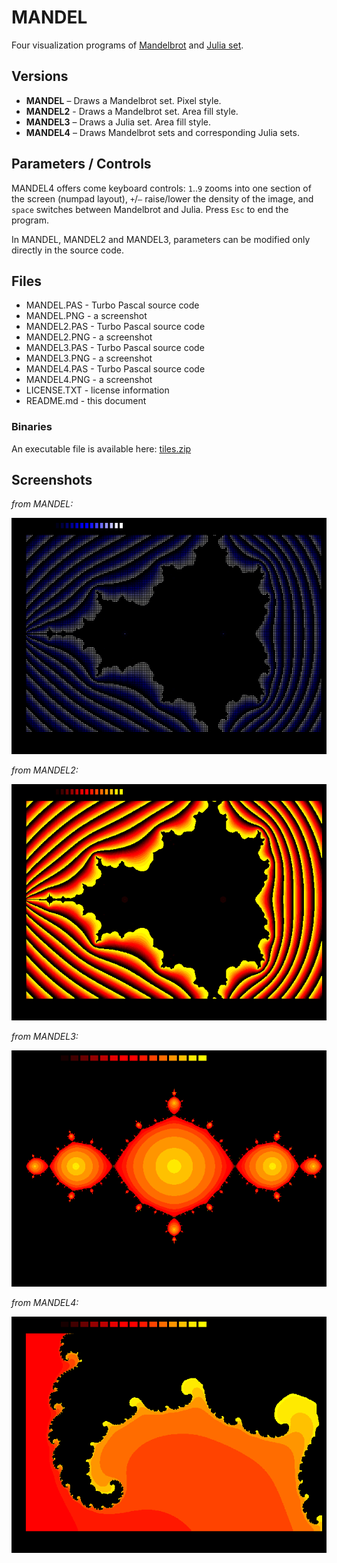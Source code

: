 # MANDEL

Four visualization programs of [Mandelbrot](https://en.wikipedia.org/wiki/Mandelbrot_set) and [Julia set](https://en.wikipedia.org/wiki/Julia_set).

## Versions

* **MANDEL** – Draws a Mandelbrot set. Pixel style.
* **MANDEL2** - Draws a Mandelbrot set. Area fill style.
* **MANDEL3** – Draws a Julia set. Area fill style.
* **MANDEL4** – Draws Mandelbrot sets and corresponding Julia sets.

## Parameters / Controls

MANDEL4 offers come keyboard controls: `1`..`9` zooms into one section of the screen (numpad layout), `+`/`–` raise/lower the density of the image, and `space` switches between Mandelbrot and Julia. Press `Esc` to end the program.

In MANDEL, MANDEL2 and MANDEL3, parameters can be modified only directly in the source code.

## Files

* MANDEL.PAS - Turbo Pascal source code
* MANDEL.PNG - a screenshot
* MANDEL2.PAS - Turbo Pascal source code
* MANDEL2.PNG - a screenshot
* MANDEL3.PAS - Turbo Pascal source code
* MANDEL3.PNG - a screenshot
* MANDEL4.PAS - Turbo Pascal source code
* MANDEL4.PNG - a screenshot
* LICENSE.TXT - license information
* README.md - this document

### Binaries

An executable file is available here: [tiles.zip](http://turbo.elitepiraten.de/tiles.zip)

## Screenshots

_from MANDEL:_

![a screenshot from MANDEL.PAS](MANDEL.PNG)

_from MANDEL2:_

![a screenshot from MANDEL2.PAS](MANDEL2.PNG)

_from MANDEL3:_

![a screenshot from MANDEL3.PAS](MANDEL3.PNG)

_from MANDEL4:_

![a screenshot from MANDEL4.PAS](MANDEL4.PNG)
